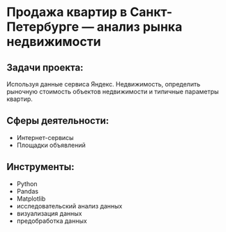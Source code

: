 # Продажа квартир в Санкт-Петербурге — анализ рынка недвижимости
## Задачи проекта:
Используя данные сервиса Яндекс. Недвижимость, определить рыночную стоимость объектов недвижимости и типичные параметры квартир.
## Сферы деятельности:
* Интернет-сервисы
* Площадки объявлений

## Инструменты:
* Python
* Pandas
* Matplotlib
* исследовательский анализ данных
* визуализация данных
* предобработка данных
